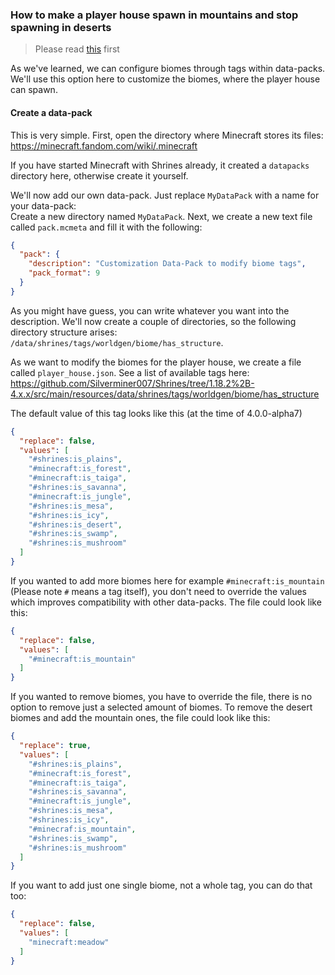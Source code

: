 ### How to make a player house spawn in mountains and stop spawning in deserts

> Please read [this](../users/configureBiomes.md) first

As we've learned, we can configure biomes through tags within data-packs. We'll use this option here to customize the biomes, where the player house can spawn.

#### Create a data-pack

This is very simple. First, open the directory where Minecraft stores its files: https://minecraft.fandom.com/wiki/.minecraft

If you have started Minecraft with Shrines already, it created a `datapacks` directory here, otherwise create it yourself.

We'll now add our own data-pack. Just replace `MyDataPack` with a name for your data-pack: \
Create a new directory named `MyDataPack`. Next, we create a new text file called `pack.mcmeta` and fill it with the following:
```json
{
  "pack": {
    "description": "Customization Data-Pack to modify biome tags",
    "pack_format": 9
  }
}
```
As you might have guess, you can write whatever you want into the description. We'll now create a couple of directories, so the following directory structure arises:
`/data/shrines/tags/worldgen/biome/has_structure`.

As we want to modify the biomes for the player house, we create a file called `player_house.json`. See a list of available tags here: https://github.com/Silverminer007/Shrines/tree/1.18.2%2B-4.x.x/src/main/resources/data/shrines/tags/worldgen/biome/has_structure

The default value of this tag looks like this (at the time of 4.0.0-alpha7)
```json
{
  "replace": false,
  "values": [
    "#shrines:is_plains",
    "#minecraft:is_forest",
    "#minecraft:is_taiga",
    "#shrines:is_savanna",
    "#minecraft:is_jungle",
    "#shrines:is_mesa",
    "#shrines:is_icy",
    "#shrines:is_desert",
    "#shrines:is_swamp",
    "#shrines:is_mushroom"
  ]
}
```

If you wanted to add more biomes here for example `#minecraft:is_mountain` (Please note `#` means a tag itself), you
don't need to override the values which improves compatibility with other data-packs. The file could look like this:

```json
{
  "replace": false,
  "values": [
    "#minecraft:is_mountain"
  ]
}
```

If you wanted to remove biomes, you have to override the file, there is no option to remove just a selected amount of biomes.
To remove the desert biomes and add the mountain ones, the file could look like this:

```json
{
  "replace": true,
  "values": [
    "#shrines:is_plains",
    "#minecraft:is_forest",
    "#minecraft:is_taiga",
    "#shrines:is_savanna",
    "#minecraft:is_jungle",
    "#shrines:is_mesa",
    "#shrines:is_icy",
    "#minecraf:is_mountain",
    "#shrines:is_swamp",
    "#shrines:is_mushroom"
  ]
}
```

If you want to add just one single biome, not a whole tag, you can do that too:

```json
{
  "replace": false,
  "values": [
    "minecraft:meadow"
  ]
}
```